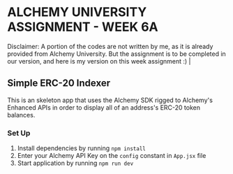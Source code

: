 # ALCHEMY UNIVERSITY ASSIGNMENT - WEEK 6A
Disclaimer: A portion of the codes are not written by me, as it is already provided from Alchemy University. But the assignment is to be completed in our version, and here is my version on this week assignment :)
|
## Simple ERC-20 Indexer

This is an skeleton app that uses the Alchemy SDK rigged to Alchemy's Enhanced APIs in order to display all of an address's ERC-20 token balances.

### Set Up

1. Install dependencies by running `npm install`
2. Enter your Alchemy API Key on the `config` constant in `App.jsx` file
3. Start application by running `npm run dev`
